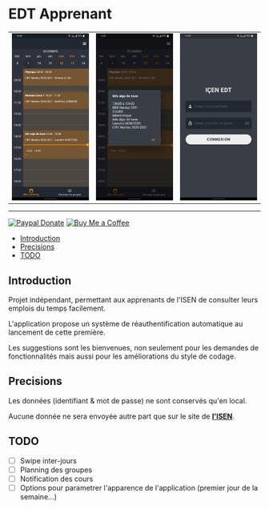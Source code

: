 # EDT Apprenant

<table style="border:none; margin:0; padding:0; background:none;"><tr>
<td> <img src="https://raw.githubusercontent.com/Sehnryr/edt-isen/master/assets/images/preview1.png" alt="Preview1" style="width: 250px;"/> </td>
<td> <img src="https://raw.githubusercontent.com/Sehnryr/edt-isen/master/assets/images/preview2.png" alt="Preview2" style="width: 250px;"/> </td>
<td> <img src="https://raw.githubusercontent.com/Sehnryr/edt-isen/master/assets/images/preview3.png" alt="Preview3" style="width: 250px;"/> </td>
</tr></table>

---

[![Paypal Donate](https://shields.io/badge/donate-Paypal.me-blue)](paypal.me/ynmls)
[![Buy Me a Coffee](https://shields.io/badge/donate-Buy%20Me%20A%20Coffee-yellow)](https://www.buymeacoffee.com/Sehnryr)

- [Introduction](https://github.com/Sehnryr/edt-isen#introduction)
- [Precisions](https://github.com/Sehnryr/edt-isen#precisions)
- [TODO](https://github.com/Sehnryr/edt-isen#TODO)

## Introduction

Projet indépendant, permettant aux apprenants de l'ISEN de consulter leurs emplois du temps facilement.

L'application propose un système de réauthentification automatique au lancement de cette première.

Les suggestions sont les bienvenues, non seulement pour les demandes de fonctionnalités mais aussi pour les améliorations du style de codage.

## Precisions

Les données (identifiant & mot de passe) ne sont conservés qu'en local.

Aucune donnée ne sera envoyée autre part que sur le site de [**l'ISEN**](https://web.isen-ouest.fr/).

## TODO

- [ ] Swipe inter-jours
- [ ] Planning des groupes
- [ ] Notification des cours
- [ ] Options pour parametrer l'apparence de l'application (premier jour de la semaine...)

